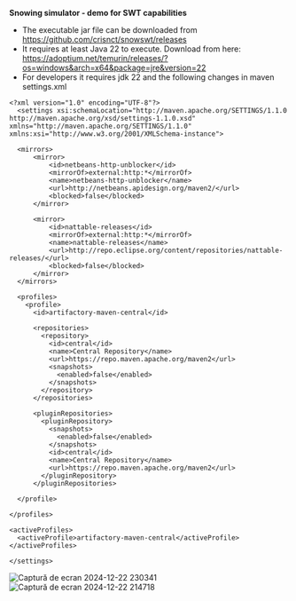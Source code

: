 **Snowing simulator - demo for SWT capabilities**
- The executable jar file can be downloaded from https://github.com/crisnct/snowswt/releases
- It requires at least Java 22 to execute. Download from here: https://adoptium.net/temurin/releases/?os=windows&arch=x64&package=jre&version=22
- For developers it requires jdk 22 and the following changes in maven settings.xml
```
<?xml version="1.0" encoding="UTF-8"?>
  <settings xsi:schemaLocation="http://maven.apache.org/SETTINGS/1.1.0 http://maven.apache.org/xsd/settings-1.1.0.xsd" xmlns="http://maven.apache.org/SETTINGS/1.1.0" xmlns:xsi="http://www.w3.org/2001/XMLSchema-instance">
  
  <mirrors>
      <mirror>
          <id>netbeans-http-unblocker</id>
          <mirrorOf>external:http:*</mirrorOf>
          <name>netbeans-http-unblocker</name>
          <url>http://netbeans.apidesign.org/maven2/</url>
          <blocked>false</blocked>
      </mirror>
		
      <mirror>
          <id>nattable-releases</id>
          <mirrorOf>external:http:*</mirrorOf>
          <name>nattable-releases</name>
          <url>http://repo.eclipse.org/content/repositories/nattable-releases/</url>
          <blocked>false</blocked>
      </mirror>
  </mirrors>

  <profiles>
    <profile>
      <id>artifactory-maven-central</id>

      <repositories>
        <repository>
          <id>central</id>
          <name>Central Repository</name>
          <url>https://repo.maven.apache.org/maven2</url>
          <snapshots>
            <enabled>false</enabled>
          </snapshots>
        </repository>
      </repositories>

      <pluginRepositories>
        <pluginRepository>
          <snapshots>
            <enabled>false</enabled>
          </snapshots>
          <id>central</id>
          <name>Central Repository</name>
          <url>https://repo.maven.apache.org/maven2</url>
        </pluginRepository>
      </pluginRepositories>

  </profile>

</profiles>

<activeProfiles>
  <activeProfile>artifactory-maven-central</activeProfile>
</activeProfiles>

</settings>
```
![Captură de ecran 2024-12-22 230341](https://github.com/user-attachments/assets/a0d0e73b-7a3f-43cb-896a-9b93e73eaee4)
![Captură de ecran 2024-12-22 214718](https://github.com/user-attachments/assets/28f29466-7a29-46cf-9298-1e4e6c274947)

